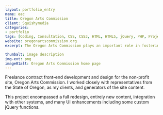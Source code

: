 ```yaml
---
layout: portfolio_entry
name: oac
title: Oregon Arts Commission
client: Squishymedia
categories:
- portfolio
tags: [Coding, Consultation, CSS, CSS3, HTML, HTML5, jQuery, PHP, Project Management]
website: oregonartscommission.org
excerpt: The Oregon Arts Commission plays an important role in fostering Oregon's famously high quality of life.

thumbalt: image description
img-ext: png
image01alt: Oregon Arts Commission home page
---
```

Freelance contract front-end development and design for the non-profit site, Oregon Arts Commission. I worked closely with representatives from the State of Oregon, as my clients, and generators of the site content.

This project encompassed a full redesign, entirely new content, integration with other systems, and many UI enhancements including some custom jQuery functions.
